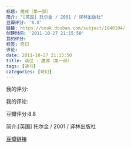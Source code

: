 ```yaml
---
标题: 魔戒（第一部）
简介: "[英国] 托尔金 / 2001 / 译林出版社"
豆瓣评分: '8.8'
链接: https://book.douban.com/subject/1040104/
创建时间: '2011-10-27 21:15:50'
我的评分:
标签: 奇幻
评论:
date: 2011-10-27 21:15:50
title: 读过 - 魔戒（第一部）
tags: [读书]
categories: [奇幻]
---
```


我的评分:

我的评论:

豆瓣评分:8.8

简介:[英国] 托尔金 / 2001 / 译林出版社

[豆瓣链接](https://book.douban.com/subject/1040104/)

